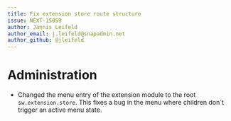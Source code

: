 ```yaml
---
title: Fix extension store route structure
issue: NEXT-15059
author: Jannis Leifeld
author_email: j.leifeld@snapadmin.net 
author_github: @jleifeld
---
```

# Administration
* Changed the menu entry of the extension module to the root `sw.extension.store`. This fixes a bug in the menu where children don´t trigger an active menu state.
